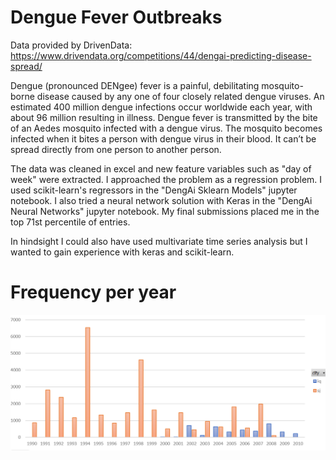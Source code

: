 # Dengue Fever Outbreaks

Data provided by DrivenData: https://www.drivendata.org/competitions/44/dengai-predicting-disease-spread/

Dengue (pronounced DENgee) fever is a painful, debilitating mosquito-borne disease caused by any one of four closely related dengue viruses. An estimated 400 million dengue infections occur worldwide each year, with about 96 million resulting in illness. Dengue fever is transmitted by the bite of an Aedes mosquito infected with a dengue virus. The mosquito becomes infected when it bites a person with dengue virus in their blood. It can’t be spread directly from one person to another person.

The data was cleaned in excel and new feature variables such as "day of week" were extracted. I approached the problem as a regression problem. I used scikit-learn's regressors in the "DengAi Sklearn Models" jupyter notebook. I also tried a neural network solution with Keras in the "DengAi Neural Networks" jupyter notebook. My final submissions placed me in the top 71st percentile of entries.

In hindsight I could also have used multivariate time series analysis but I wanted to gain experience with keras and scikit-learn.

# Frequency per year
![Image of framework](https://github.com/jackapbutler/Dengue-Fever-Outbreaks/blob/master/frequency.PNG)


